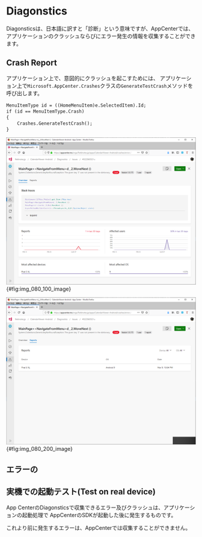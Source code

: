 
# Diagonstics

Diagonsticsは、日本語に訳すと「診断」という意味ですが、AppCenterでは、
アプリケーションのクラッシュならびにエラー発生の情報を収集することができます。



## Crash Report

アプリケーション上で、意図的にクラッシュを起こすためには、
アプリケーション上で`Microsoft.AppCenter.Crashes`クラスの`GenerateTestCrash`メソッドを呼び出します。

```
MenuItemType id = ((HomeMenuItem)e.SelectedItem).Id;
if (id == MenuItemType.Crash)
{
    Crashes.GenerateTestCrash();
}
```

![メニュバー](img/080/img-080-100.png){#fig:img_080_100_image}

![メニュバー](img/080/img-080-200.png){#fig:img_080_200_image}

## エラーの

## 実機での起動テスト(Test on real device)

App CenterのDiagonsticsで収集できるエラー及びクラッシュは、アプリケーションの起動処理で
AppCenterのSDKが起動した後に発生するものです。

これより前に発生するエラーは、AppCenterでは収集することができません。


